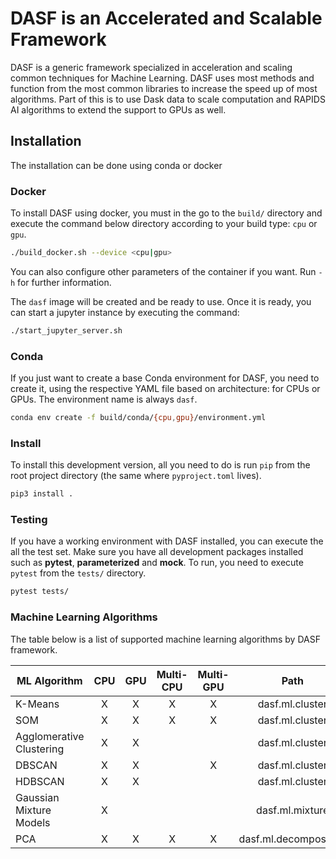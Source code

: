 # DASF is an Accelerated and Scalable Framework

DASF is a generic framework specialized in acceleration and scaling common 
techniques for Machine Learning. DASF uses most methods and function from 
the most common libraries to increase the speed up of most algorithms. Part 
of this is to use Dask data to scale computation and RAPIDS AI algorithms to 
extend the support to GPUs as well.

## Installation

The installation can be done using conda or docker

### Docker

To install DASF using docker, you must in the go to the `build/` directory and 
execute the command below directory according to your build type: `cpu` or 
`gpu`.

```bash
./build_docker.sh --device <cpu|gpu>
```

You can also configure other parameters of the container if you want. Run `-h`
for further information.

The `dasf` image will be created and be ready to use. Once it is ready, you 
can start a jupyter instance by executing the command:

```bash
./start_jupyter_server.sh
```

### Conda

If you just want to create a base Conda environment for DASF, you need to 
create it, using the respective YAML file based on architecture: for CPUs 
or GPUs. The environment name is always `dasf`.

```bash
conda env create -f build/conda/{cpu,gpu}/environment.yml
```

### Install

To install this development version, all you need to do is run `pip` from the 
root project directory (the same where `pyproject.toml` lives).

```bash
pip3 install .
```

### Testing

If you have a working environment with DASF installed, you can execute the all 
the test set. Make sure you have all development packages installed such as 
**pytest**, **parameterized** and **mock**. To run, you need to execute 
`pytest` from the `tests/` directory.

```bash
pytest tests/
```

### Machine Learning Algorithms

The table below is a list of supported machine learning algorithms by DASF framework.

|     **ML Algorithm**     | **CPU** | **GPU** | **Multi-CPU** | **Multi-GPU** |       **Path**        |
|--------------------------|:-------:|:-------:|:-------------:|:-------------:|:---------------------:|
| K-Means                  |    X    |    X    |       X       |       X       |    dasf.ml.cluster    |
| SOM                      |    X    |    X    |       X       |       X       |    dasf.ml.cluster    |
| Agglomerative Clustering |    X    |    X    |               |               |    dasf.ml.cluster    |
| DBSCAN                   |    X    |    X    |               |       X       |    dasf.ml.cluster    |
| HDBSCAN                  |    X    |    X    |               |               |    dasf.ml.cluster    |
| Gaussian Mixture Models  |    X    |         |               |               |    dasf.ml.mixture    |
| PCA                      |    X    |    X    |       X       |       X       | dasf.ml.decomposition |

